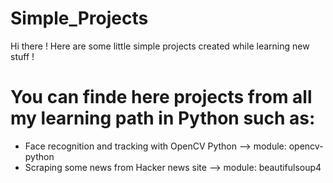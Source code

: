 # Simple_Projects
Hi there ! Here are some little simple projects created while learning new stuff !

# You can finde here projects from all my learning path in Python such as:
  - Face recognition and tracking with OpenCV Python  --> module: opencv-python
  - Scraping some news from Hacker news site --> module: beautifulsoup4
 
